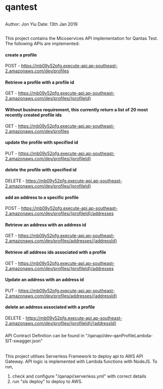 # qantest

##
Author: Jon Yiu
Date: 13th Jan 2019
##

###
This project contains the Micoservices API implementation for Qantas Test.
The following APIs are implemented:
  #### create a profile
  POST - https://mb09y52pfg.execute-api.ap-southeast-2.amazonaws.com/dev/profiles
  
  #### Retrieve a profile with a profile id
  GET - https://mb09y52pfg.execute-api.ap-southeast-2.amazonaws.com/dev/profiles/{profileId}
  
  #### Without business requirement, this currently return a list of 20 most recently created profile ids   
  GET - https://mb09y52pfg.execute-api.ap-southeast-2.amazonaws.com/dev/profiles
  
  #### update the profile with specified id
  PUT - https://mb09y52pfg.execute-api.ap-southeast-2.amazonaws.com/dev/profiles/{profileId}
  
  #### delete the profile with specified id
  DELETE - https://mb09y52pfg.execute-api.ap-southeast-2.amazonaws.com/dev/profiles/{profileId}
  
  #### add an address to a specific profile
  POST - https://mb09y52pfg.execute-api.ap-southeast-2.amazonaws.com/dev/profiles/{profileId}/addresses
  
  #### Retrieve an address with an address id
  GET - https://mb09y52pfg.execute-api.ap-southeast-2.amazonaws.com/dev/profiles/addresses/{addressId}
  
  #### Retrieve all address ids associated with a profile
  GET - https://mb09y52pfg.execute-api.ap-southeast-2.amazonaws.com/dev/profiles/{profileId}/addresses
  
  #### Update an address with an address id
  PUT - https://mb09y52pfg.execute-api.ap-southeast-2.amazonaws.com/dev/profiles/addresses/{addressId}
  
  #### delete an address associated with a profile
  DELETE - https://mb09y52pfg.execute-api.ap-southeast-2.amazonaws.com/dev/profiles/{profileId}/{addressId}
  
#####
API Contract Definition can be found in "/qanapi/dev-qanProfileLambda-SIT-swagger.json"
  
######
This project utilises Serverless Framework to deploy api to AWS API Gateway. API logic is implemented with Lambda functions with NodeJS. 
To run,
1. check and configure "/qanapi/serverless.yml" with correct details
2. run "sls deploy" to deploy to AWS. 
